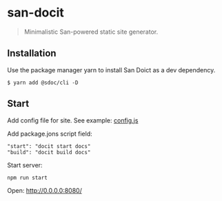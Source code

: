 # san-docit

> Minimalistic San-powered static site generator.

## Installation
Use the package manager yarn to install San Doict as a dev dependency.

```
$ yarn add @sdoc/cli -D
```

## Start
Add config file for site. See example:
[config.js](https://github.com/kidnes/san-docit/blob/master/packages/docit-core/docs/.docit/config.js)

Add package.jons script field:
```
"start": "docit start docs"
"build": "docit build docs"
```

Start server:
```
npm run start
```

Open: <http://0.0.0.0:8080/>
